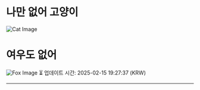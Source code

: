 
# 나만 없어 고양이

![Cat Image](https://cdn2.thecatapi.com/images/cv4.jpg)

# 여우도 없어
![Fox Image](https://randomfox.ca/images/108.jpg)
⏳ 업데이트 시간: 2025-02-15 19:27:37 (KRW)

---
